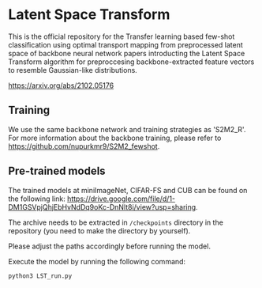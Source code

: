 # Latent Space Transform

This is the official repository for the Transfer learning based few-shot classification using optimal transport mapping from preprocessed latent space of backbone neural network papers introducting the Latent Space Transform algorithm for preproccesing backbone-extracted feature vectors to resemble Gaussian-like distributions. 

https://arxiv.org/abs/2102.05176

## Training

We use the same backbone network and training strategies as 'S2M2_R'. For more information about the backbone training, please refer to https://github.com/nupurkmr9/S2M2_fewshot.

## Pre-trained models

The trained models at miniImageNet, CIFAR-FS and CUB can be found on the following link: https://drive.google.com/file/d/1-DM1GSVpjQhjEbHvNdDq9oKc-DnNlt8i/view?usp=sharing.

The archive needs to be extracted in `/checkpoints` directory in the repository (you need to make the directory by yourself).

Please adjust the paths accordingly before running the model. 

Execute the model by running the following command:
```
python3 LST_run.py
```
